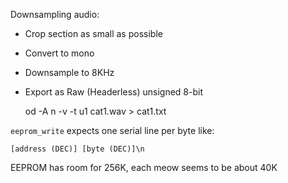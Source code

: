 Downsampling audio:

- Crop section as small as possible
- Convert to mono
- Downsample to 8KHz
- Export as Raw (Headerless) unsigned 8-bit

    od -A n -v -t u1 cat1.wav > cat1.txt


`eeprom_write` expects one serial line per byte like:

`[address (DEC)] [byte (DEC)]\n`

EEPROM has room for 256K, each meow seems to be about 40K

